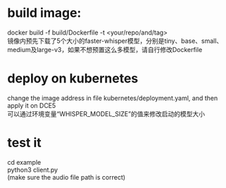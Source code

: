 # build image:
docker build -f build/Dockerfile -t <your/repo/and/tag>  
镜像内预先下载了5个大小的faster-whisper模型，分别是tiny、base、small、medium及large-v3，如果不想预置这么多模型，请自行修改Dockerfile

# deploy on kubernetes
change the image address in file kubernetes/deployment.yaml, and then apply it on DCE5  
可以通过环境变量“WHISPER_MODEL_SIZE”的值来修改启动的模型大小  

# test it
cd example  
python3 client.py  
(make sure the audio file path is correct)  
